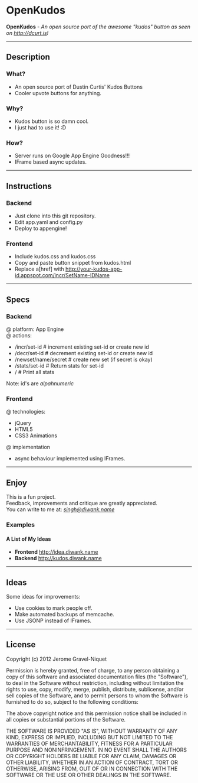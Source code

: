 # OpenKudos

**OpenKudos** - _An open source port of the awesome "kudos" button as seen on http://dcurt.is!_

* * *

## Description

### What?
* An open source port of Dustin Curtis' Kudos Buttons
* Cooler upvote buttons for anything.

### Why?
* Kudos button is so damn cool.
* I just had to use it! :D

### How?
* Server runs on Google App Engine Goodness!!!
* IFrame based async updates.

* * *

## Instructions

### Backend
* Just clone into this git repository.
* Edit app.yaml and config.py
* Deploy to appengine!

### Frontend
* Include kudos.css and kudos.css
* Copy and paste button snippet from kudos.html
* Replace a[href] with http://your-kudos-app-id.appspot.com/incr/SetName-IDName

* * *

## Specs

### Backend

@ platform: App Engine   
@ actions:   

- /incr/set-id              # increment existing set-id or create new id
- /decr/set-id              # decrement existing set-id or create new id
- /newset/name/secret       # create new set (if secret is okay)
- /stats/set-id             # Return stats for set-id
- /                         # Print all stats

Note: id's are _alpahnumeric_

### Frontend

@ technologies:

- jQuery
- HTML5
- CSS3 Animations

@ implementation

- async behaviour implemented using IFrames.

* * *

## Enjoy

This is a fun project.   
Feedback, improvements and critique are greatly appreciated.   
You can write to me at: *singh@diwank.name*   


### Examples

#### A List of My Ideas
* **Frontend** http://idea.diwank.name
* **Backend** http://kudos.diwank.name

* * *

## Ideas


Some ideas for improvements:

* Use cookies to mark people off.
* Make automated backups of memcache.
* Use JSONP instead of IFrames.

* * *

## License

Copyright (c) 2012 Jerome Gravel-Niquet

Permission is hereby granted, free of charge, to any person obtaining
a copy of this software and associated documentation files (the
"Software"), to deal in the Software without restriction, including
without limitation the rights to use, copy, modify, merge, publish,
distribute, sublicense, and/or sell copies of the Software, and to
permit persons to whom the Software is furnished to do so, subject to
the following conditions:

The above copyright notice and this permission notice shall be
included in all copies or substantial portions of the Software.

THE SOFTWARE IS PROVIDED "AS IS", WITHOUT WARRANTY OF ANY KIND,
EXPRESS OR IMPLIED, INCLUDING BUT NOT LIMITED TO THE WARRANTIES OF
MERCHANTABILITY, FITNESS FOR A PARTICULAR PURPOSE AND
NONINFRINGEMENT. IN NO EVENT SHALL THE AUTHORS OR COPYRIGHT HOLDERS BE
LIABLE FOR ANY CLAIM, DAMAGES OR OTHER LIABILITY, WHETHER IN AN ACTION
OF CONTRACT, TORT OR OTHERWISE, ARISING FROM, OUT OF OR IN CONNECTION
WITH THE SOFTWARE OR THE USE OR OTHER DEALINGS IN THE SOFTWARE.
